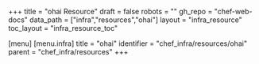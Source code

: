 +++
title = "ohai Resource"
draft = false
robots = ""
gh_repo = "chef-web-docs"
data_path = ["infra","resources","ohai"]
layout = "infra_resource"
toc_layout = "infra_resource_toc"

[menu]
  [menu.infra]
    title = "ohai"
    identifier = "chef_infra/resources/ohai"
    parent = "chef_infra/resources"
+++

<!-- The contents of this page are automatically generated from the ohai.yaml file in the data/infra/resources directory. -->
<!-- To suggest a change, edit the https://github.com/chef/chef/blob/main/lib/chef/resource/ohai.rb file and submit a pull request to the https://github.com/chef/chef repository. -->
<!-- markdownlint-disable-file -->
